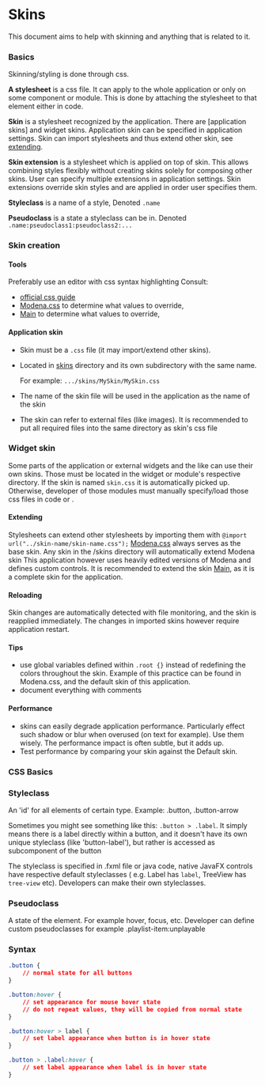 # Skins

This document aims to help with skinning and anything that is related to it.

### Basics

Skinning/styling is done through css.

**A stylesheet** is a css file. It can apply to the whole application or only on some component or module. This is done
by attaching the stylesheet to that element either in code.

**Skin** is a stylesheet recognized by the application. There are [application skins] and widget skins. Application skin
can be specified in application settings. Skin can import stylesheets and thus extend other skin,
see [extending](#extending).

**Skin extension** is a stylesheet which is applied on top of skin. This allows combining styles flexibly without
creating skins solely for composing other skins. User can specify multiple extensions in application settings. Skin
extensions override skin styles and are applied in order user specifies them.

**Styleclass** is a name of a style, Denoted `.name`

**Pseudoclass** is a state a styleclass can be in. Denoted `.name:pseudoclass1:pseudoclass2:...`

### Skin creation

#### Tools

Preferably use an editor with css syntax highlighting Consult:

- [official css guide](http://docs.oracle.com/javafx/2/api/javafx/scene/doc-files/cssref.html)
- [Modena.css](https://gist.github.com/maxd/63691840fc372f22f470) to determine what values to override,
- [Main](Main) to determine what values to override,

#### Application skin

- Skin must be a `.css` file (it may import/extend other skins).
- Located in [skins](.) directory and its own subdirectory with the same name.

  For example: `.../skins/MySkin/MySkin.css`

- The name of the skin file will be used in the application as the name of the skin
- The skin can refer to external files (like images). It is recommended to put all required files into the same
  directory as skin's css file

### Widget skin

Some parts of the application or external widgets and the like can use their own skins. Those must be located in the
widget or module's respective directory. If the skin is named `skin.css` it is automatically picked up. Otherwise,
developer of those modules must manually specify/load those css files in code or .

#### Extending

Stylesheets can extend other stylesheets by importing them with `@import url("../skin-name/skin-name.css");`
[Modena.css](https://gist.github.com/maxd/63691840fc372f22f470) always serves as the base skin. Any skin in the /skins
directory will automatically extend Modena skin This application however uses heavily edited versions of Modena and
defines custom controls. It is recommended to extend the skin [Main](Main), as it is a complete skin for the
application.

#### Reloading

Skin changes are automatically detected with file monitoring, and the skin is reapplied immediately. The changes in
imported skins however require application restart.

#### Tips

- use global variables defined within `.root {}` instead of redefining the colors throughout the skin. Example of this
  practice can be found in Modena.css, and the default skin of this application.
- document everything with comments

#### Performance

- skins can easily degrade application performance. Particularly effect such shadow or blur when overused (on text for
  example). Use them wisely. The performance impact is often subtle, but it adds up.
- Test performance by comparing your skin against the Default skin.

### CSS Basics

### Styleclass

An 'id' for all elements of certain type. Example: .button, .button-arrow

Sometimes you might see something like this: `.button > .label`. It simply means there is a label directly within a
button, and it doesn't have its own unique styleclass (like 'button-label'), but rather is accessed as subcomponent of
the button

The styleclass is specified in .fxml file or java code, native JavaFX controls have respective default styleclasses (
e.g. Label has `label`, TreeView has `tree-view` etc). Developers can make their own styleclasses.

### Pseudoclass

A state of the element. For example hover, focus, etc. Developer can define custom pseudoclasses for example
.playlist-item:unplayable

### Syntax

```css
.button {
    // normal state for all buttons
}

.button:hover {
    // set appearance for mouse hover state
    // do not repeat values, they will be copied from normal state
}

.button:hover > label {
    // set label appearance when button is in hover state
}

.button > .label:hover {
    // set label appearance when label is in hover state
}
```
